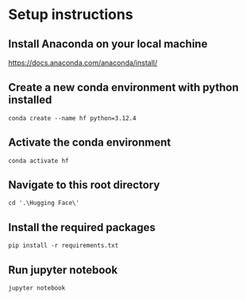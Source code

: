 # Setup instructions

## Install Anaconda on your local machine
https://docs.anaconda.com/anaconda/install/

## Create a new conda environment with python installed
```
conda create --name hf python=3.12.4
```

## Activate the conda environment
```
conda activate hf
```

## Navigate to this root directory
```
cd '.\Hugging Face\'
```

## Install the required packages
```
pip install -r requirements.txt
```

## Run jupyter notebook
```
jupyter notebook
```